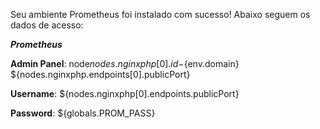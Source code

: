 Seu ambiente Prometheus foi instalado com sucesso! Abaixo seguem os dados de acesso:


***Prometheus***

**Admin Panel**: node${nodes.nginxphp[0].id}-${env.domain} ${nodes.nginxphp.endpoints[0].publicPort}

**Username**: ${nodes.nginxphp[0].endpoints.publicPort}

**Password**: ${globals.PROM_PASS} 
